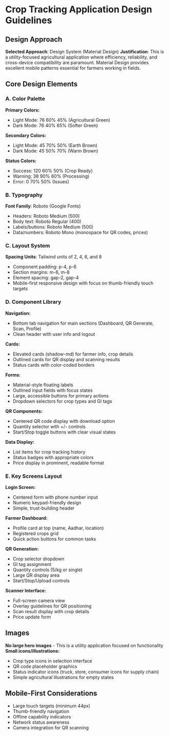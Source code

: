 # Crop Tracking Application Design Guidelines

## Design Approach
**Selected Approach**: Design System (Material Design)
**Justification**: This is a utility-focused agricultural application where efficiency, reliability, and cross-device compatibility are paramount. Material Design provides excellent mobile patterns essential for farmers working in fields.

## Core Design Elements

### A. Color Palette
**Primary Colors:**
- Light Mode: 76 60% 45% (Agricultural Green)
- Dark Mode: 76 40% 65% (Softer Green)

**Secondary Colors:**
- Light Mode: 45 70% 50% (Earth Brown)
- Dark Mode: 45 50% 70% (Warm Brown)

**Status Colors:**
- Success: 120 60% 50% (Crop Ready)
- Warning: 38 90% 60% (Processing)
- Error: 0 70% 50% (Issues)

### B. Typography
**Font Family**: Roboto (Google Fonts)
- Headers: Roboto Medium (500)
- Body text: Roboto Regular (400)
- Labels/buttons: Roboto Medium (500)
- Data/numbers: Roboto Mono (monospace for QR codes, prices)

### C. Layout System
**Spacing Units**: Tailwind units of 2, 4, 6, and 8
- Component padding: p-4, p-6
- Section margins: m-6, m-8
- Element spacing: gap-2, gap-4
- Mobile-first responsive design with focus on thumb-friendly touch targets

### D. Component Library

**Navigation:**
- Bottom tab navigation for main sections (Dashboard, QR Generate, Scan, Profile)
- Clean header with user info and logout

**Cards:**
- Elevated cards (shadow-md) for farmer info, crop details
- Outlined cards for QR display and scanning results
- Status cards with color-coded borders

**Forms:**
- Material-style floating labels
- Outlined input fields with focus states
- Large, accessible buttons for primary actions
- Dropdown selectors for crop types and GI tags

**QR Components:**
- Centered QR code display with download option
- Quantity selector with +/- controls
- Start/Stop toggle buttons with clear visual states

**Data Display:**
- List items for crop tracking history
- Status badges with appropriate colors
- Price display in prominent, readable format

### E. Key Screens Layout

**Login Screen:**
- Centered form with phone number input
- Numeric keypad-friendly design
- Simple, trust-building header

**Farmer Dashboard:**
- Profile card at top (name, Aadhar, location)
- Registered crops grid
- Quick action buttons for common tasks

**QR Generation:**
- Crop selector dropdown
- GI tag assignment
- Quantity controls (5/kg or single)
- Large QR display area
- Start/Stop/Upload controls

**Scanner Interface:**
- Full-screen camera view
- Overlay guidelines for QR positioning
- Scan result display with crop details
- Price update form

## Images
**No large hero images** - This is a utility application focused on functionality
**Small icons/illustrations:**
- Crop type icons in selection interface
- QR code placeholder graphics
- Status indicator icons (truck, store, consumer icons for supply chain)
- Simple agricultural illustrations for empty states

## Mobile-First Considerations
- Large touch targets (minimum 44px)
- Thumb-friendly navigation
- Offline capability indicators
- Network status awareness
- Camera integration for QR scanning